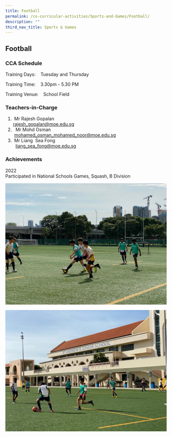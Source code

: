 ```yaml
---
title: Football
permalink: /co-curricular-activities/Sports-and-Games/Football/
description: ""
third_nav_title: Sports & Games
---
```

## Football

### CCA Schedule

Training Days:    Tuesday and Thursday 

Training Time:    3.30pm - 5.30 PM

Training Venue:    School Field 

  

### Teachers-in-Charge

1.   Mr Rajesh Gopalan <br> [rajesh_gopalan@moe.edu.sg](mailto:rajesh_gopalan@moe.edu.sg)[](mailto:rajesh_gopalan@moe.edu.sg)
2.    Mr Mohd Osman <br>  [](mailto:mohamed_osman_mohamed_noor@moe.edu.sg)[mohamed\_osman\_mohamed\_noor@moe.edu.sg](mailto:mohamed_osman_mohamed_noor@moe.edu.sg)[](mailto:mohamed_osman_mohamed_noor@moe.edu.sg)
3.   Mr Liang  Sea Fong <br>  [liang\_sea\_fong@moe.edu.sg](mailto:liang_sea_fong@moe.edu.sg)

### Achievements 
2022  
Participated in National Schools Games, Squash, B Division

![](/images/Football1.jpeg)

![](/images/Football2.jpeg)